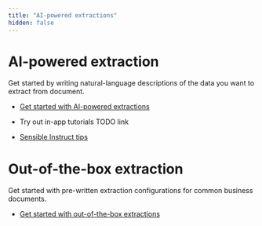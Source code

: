 ```yaml
---
title: "AI-powered extractions"
hidden: false
---
```


AI-powered extraction
===

Get started by writing natural-language descriptions of the data you want to extract from document.

- [Get started with AI-powered extractions](doc:getting-started-ai)

- Try out in-app tutorials TODO link
- [Sensible Instruct tips](doc:instruct-tips)



Out-of-the-box extraction
===

Get started with pre-written extraction configurations for common business documents.

- [Get started with out-of-the-box extractions](doc:excel-quickstart)
